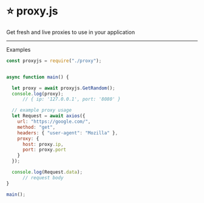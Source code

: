 # :star: proxy.js
Get fresh and live proxies to use in your application

-----

Examples
```javascript
const proxyjs = require("./proxy");


async function main() {

  let proxy = await proxyjs.GetRandom();
  console.log(proxy);
      // { ip: '127.0.0.1', port: '8080' }

  // example proxy usage
  let Request = await axios({
    url: "https://google.com/",
    method: "get",
    headers: { "user-agent": "Mozilla" },
    proxy: {
      host: proxy.ip,
      port: proxy.port
    }
  });

  console.log(Request.data);
      // request body
}

main();

```
